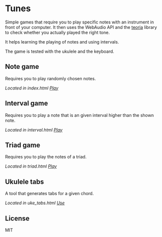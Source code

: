 Tunes
=====
Simple games that require you to play specific notes with an instrument in front of your computer.
It then uses the WebAudio API and the [teoria](https://github.com/saebekassebil/teoria) library to check whether you
actually played the right tone.

It helps learning the playing of notes and using intervals.

The game is tested with the ukulele and the keyboard.

Note game
---------
Requires you to play randomly chosen notes.

*Located in index.html*
*[Play](https://mostlynerdless.de/tunes/index.html)*

Interval game
-------------
Requires you to play a note that is an given interval higher than the shown note.

*Located in interval.html*
*[Play](https://mostlynerdless.de/tunes/interval.html)*

Triad game
-------------
Requires you to play the notes of a triad.

*Located in triad.html*
*[Play](https://mostlynerdless.de/tunes/triad.html)*

Ukulele tabs
------------
A tool that generates tabs for a given chord.

*Located in uke_tabs.html* *[Use](https://mostlynerdless.de/tunes/uke_tabs.html)* 

License
-------
MIT
